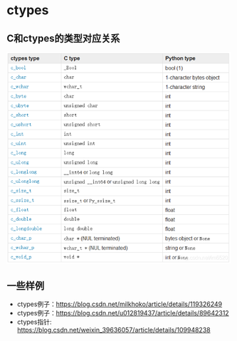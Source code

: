 # ctypes

## C和ctypes的类型对应关系

![](docs/C和ctypes的类型.png)

## 一些样例

- ctypes例子：https://blog.csdn.net/milkhoko/article/details/119326249
- ctypes例子：https://blog.csdn.net/u012819437/article/details/89642312
- ctypes指针: https://blog.csdn.net/weixin_39636057/article/details/109948238 